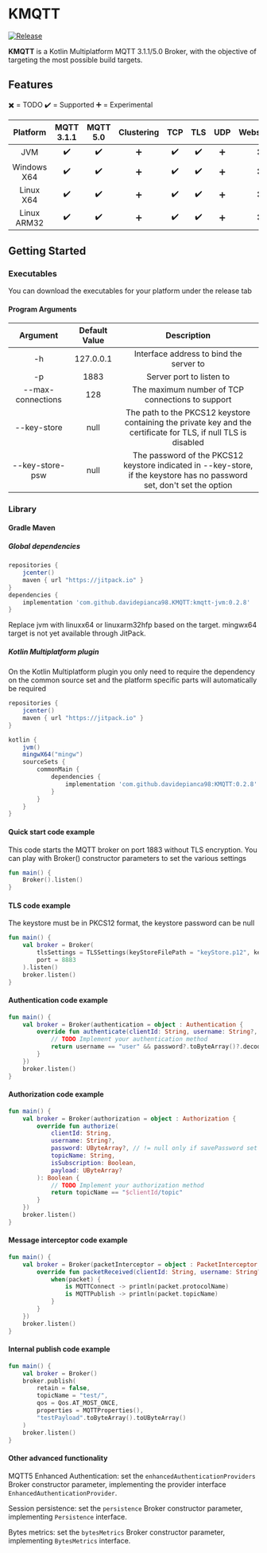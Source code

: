 # KMQTT

[![Release](https://jitpack.io/v/davidepianca98/KMQTT.svg)](https://jitpack.io/#davidepianca98/KMQTT)

**KMQTT** is a Kotlin Multiplatform MQTT 3.1.1/5.0 Broker, with the objective of targeting the most possible build targets.

## Features
:heavy_multiplication_x: = TODO
:heavy_check_mark: = Supported
:heavy_plus_sign: = Experimental

| Platform    | MQTT 3.1.1               | MQTT 5.0           | Clustering        | TCP                | TLS                | UDP               | Websocket                |
| :---:       | :---:                    |  :---:             | :---:             | :---:              | :---:              | :---:             | :---:                    |
| JVM         | :heavy_check_mark:       | :heavy_check_mark: | :heavy_plus_sign: | :heavy_check_mark: | :heavy_check_mark: | :heavy_plus_sign: | :heavy_multiplication_x: |
| Windows X64 | :heavy_check_mark:       | :heavy_check_mark: | :heavy_plus_sign: | :heavy_check_mark: | :heavy_check_mark: | :heavy_plus_sign: | :heavy_multiplication_x: |
| Linux X64   | :heavy_check_mark:       | :heavy_check_mark: | :heavy_plus_sign: | :heavy_check_mark: | :heavy_check_mark: | :heavy_plus_sign: | :heavy_multiplication_x: |
| Linux ARM32 | :heavy_check_mark:       | :heavy_check_mark: | :heavy_plus_sign: | :heavy_check_mark: | :heavy_check_mark: | :heavy_plus_sign: | :heavy_multiplication_x: |

## Getting Started

### Executables
You can download the executables for your platform under the release tab

#### Program Arguments
| Argument          | Default Value | Description                                                                                                             |
| :---:             | :---:         | :---:                                                                                                                   |
| -h                | 127.0.0.1     | Interface address to bind the server to                                                                                 |
| -p                | 1883          | Server port to listen to                                                                                                |
| --max-connections | 128           | The maximum number of TCP connections to support                                                                        |
| --key-store       | null          | The path to the PKCS12 keystore containing the private key and the certificate for TLS, if null TLS is disabled         |
| --key-store-psw   | null          | The password of the PKCS12 keystore indicated in --key-store, if the keystore has no password set, don't set the option |

### Library

#### Gradle Maven

##### Global dependencies
```gradle
repositories {
    jcenter()
    maven { url "https://jitpack.io" }
}
dependencies {
    implementation 'com.github.davidepianca98.KMQTT:kmqtt-jvm:0.2.8'
}
```

Replace jvm with linuxx64 or linuxarm32hfp based on the target. mingwx64 target is not yet available through JitPack.

##### Kotlin Multiplatform plugin
On the Kotlin Multiplatform plugin you only need to require the dependency on the common source set and the platform specific parts will automatically be required
```gradle
repositories {
    jcenter()
    maven { url "https://jitpack.io" }
}

kotlin {
    jvm()
    mingwX64("mingw")
    sourceSets {
        commonMain {
            dependencies {
                implementation 'com.github.davidepianca98:KMQTT:0.2.8'
            }
        }
    }
}
```

#### Quick start code example
This code starts the MQTT broker on port 1883 without TLS encryption. You can play with Broker() constructor parameters to set the various settings
```kotlin
fun main() {
    Broker().listen()
}
```

#### TLS code example
The keystore must be in PKCS12 format, the keystore password can be null
```kotlin
fun main() {
    val broker = Broker(
        tlsSettings = TLSSettings(keyStoreFilePath = "keyStore.p12", keyStorePassword = "password"),
        port = 8883
    ).listen()
    broker.listen()
}
```

#### Authentication code example
```kotlin
fun main() {
    val broker = Broker(authentication = object : Authentication {
        override fun authenticate(clientId: String, username: String?, password: UByteArray?): Boolean {
            // TODO Implement your authentication method    
            return username == "user" && password?.toByteArray()?.decodeToString() == "pass"
        }
    })
    broker.listen()
}
```

#### Authorization code example

```kotlin
fun main() {
    val broker = Broker(authorization = object : Authorization {
        override fun authorize(
            clientId: String,
            username: String?,
            password: UByteArray?, // != null only if savePassword set to true in the broker constructor
            topicName: String,
            isSubscription: Boolean,
            payload: UByteArray?
        ): Boolean {
            // TODO Implement your authorization method    
            return topicName == "$clientId/topic"
        }
    })
    broker.listen()
}
```

#### Message interceptor code example

```kotlin
fun main() {
    val broker = Broker(packetInterceptor = object : PacketInterceptor {
        override fun packetReceived(clientId: String, username: String?, packet: MQTTPacket) {
            when(packet) {
                is MQTTConnect -> println(packet.protocolName)
                is MQTTPublish -> println(packet.topicName)
            }
        }
    })
    broker.listen()
}
```

#### Internal publish code example
```kotlin
fun main() {
    val broker = Broker()
    broker.publish(
        retain = false,
        topicName = "test/",
        qos = Qos.AT_MOST_ONCE,
        properties = MQTTProperties(),
        "testPayload".toByteArray().toUByteArray()
    )
    broker.listen()
}
```

#### Other advanced functionality

MQTT5 Enhanced Authentication: set the `enhancedAuthenticationProviders` Broker constructor parameter, implementing the
provider interface `EnhancedAuthenticationProvider`.

Session persistence: set the `persistence` Broker constructor parameter, implementing `Persistence` interface.

Bytes metrics: set the `bytesMetrics` Broker constructor parameter, implementing `BytesMetrics` interface.  
